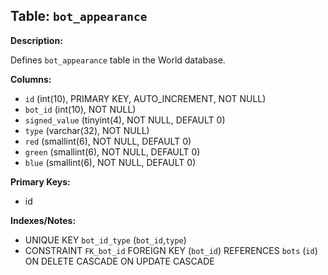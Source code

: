 ## Table: `bot_appearance`

**Description:**

Defines `bot_appearance` table in the World database.

**Columns:**
- `id` (int(10), PRIMARY KEY, AUTO_INCREMENT, NOT NULL)
- `bot_id` (int(10), NOT NULL)
- `signed_value` (tinyint(4), NOT NULL, DEFAULT 0)
- `type` (varchar(32), NOT NULL)
- `red` (smallint(6), NOT NULL, DEFAULT 0)
- `green` (smallint(6), NOT NULL, DEFAULT 0)
- `blue` (smallint(6), NOT NULL, DEFAULT 0)

**Primary Keys:**
- id

**Indexes/Notes:**
- UNIQUE KEY `bot_id_type` (`bot_id`,`type`)
- CONSTRAINT `FK_bot_id` FOREIGN KEY (`bot_id`) REFERENCES `bots` (`id`) ON DELETE CASCADE ON UPDATE CASCADE